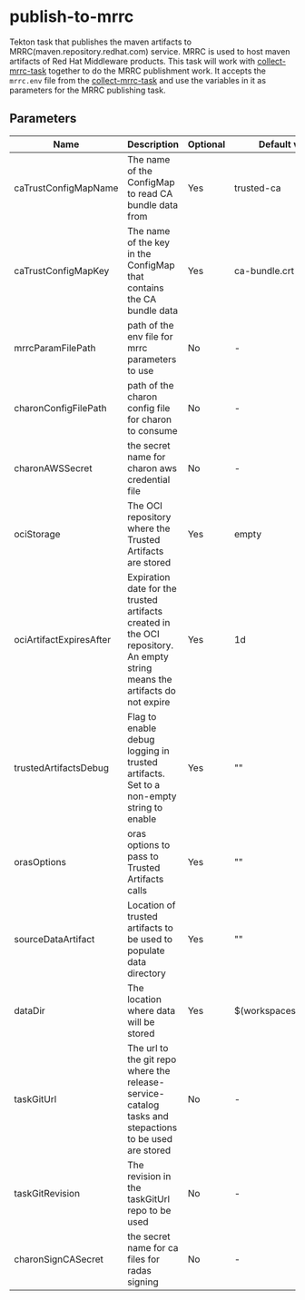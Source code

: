 # publish-to-mrrc

Tekton task that publishes the maven artifacts to MRRC(maven.repository.redhat.com)
service. MRRC is used to host maven artifacts of Red Hat Middleware products.
This task will work with [collect-mrrc-task](../collect-mrrc-params/README.md)
together to do the MRRC publishment work.
It accepts the `mrrc.env` file from the
[collect-mrrc-task](../collect-mrrc-params/README.md)
and use the variables in it as parameters for the MRRC publishing task.

## Parameters

| Name                    | Description                                                                                                                | Optional | Default value           |
|-------------------------|----------------------------------------------------------------------------------------------------------------------------|----------|-------------------------|
| caTrustConfigMapName    | The name of the ConfigMap to read CA bundle data from                                                                      | Yes      | trusted-ca              |
| caTrustConfigMapKey     | The name of the key in the ConfigMap that contains the CA bundle data                                                      | Yes      | ca-bundle.crt           |
| mrrcParamFilePath       | path of the env file for mrrc parameters to use                                                                            | No       | -                       |
| charonConfigFilePath    | path of the charon config file for charon to consume                                                                       | No       | -                       |
| charonAWSSecret         | the secret name for charon aws credential file                                                                             | No       | -                       |
| ociStorage              | The OCI repository where the Trusted Artifacts are stored                                                                  | Yes      | empty                   |
| ociArtifactExpiresAfter | Expiration date for the trusted artifacts created in the OCI repository. An empty string means the artifacts do not expire | Yes      | 1d                      |
| trustedArtifactsDebug   | Flag to enable debug logging in trusted artifacts. Set to a non-empty string to enable                                     | Yes      | ""                      |
| orasOptions             | oras options to pass to Trusted Artifacts calls                                                                            | Yes      | ""                      |
| sourceDataArtifact      | Location of trusted artifacts to be used to populate data directory                                                        | Yes      | ""                      |
| dataDir                 | The location where data will be stored                                                                                     | Yes      | $(workspaces.data.path) |
| taskGitUrl              | The url to the git repo where the release-service-catalog tasks and stepactions to be used are stored                      | No       | -                       |
| taskGitRevision         | The revision in the taskGitUrl repo to be used                                                                             | No       | -                       |
| charonSignCASecret      | the secret name for ca files for radas signing                                                                             | No       | -                       |
